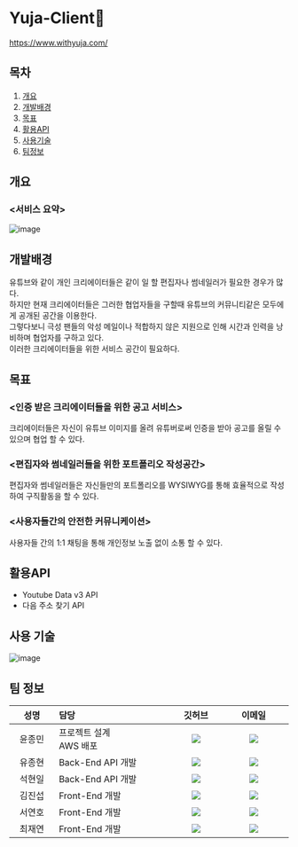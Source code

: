 # Yuja-Client🍋
https://www.withyuja.com/
## 목차
1. [개요](#chapter1)
2. [개발배경](#chapter2)
3. [목표](#chapter3)
4. [활용API](#chapter4)
5. [사용기술](#chapter5)
6. [팀정보](#chapter6)

## 개요<a id="chapter1"></a>
### <서비스 요약>
![image](https://user-images.githubusercontent.com/77711322/128452187-8f5d74d4-dacd-401c-a782-1ee3a51fad91.png)
## 개발배경<a id="chapter2"></a>
유튜브와 같이 개인 크리에이터들은 같이 일 할 편집자나 썸네일러가 필요한 경우가 많다.<br>
하지만 현재 크리에이터들은 그러한 협업자들을 구할때 유튜브의 커뮤니티같은 모두에게 공개된 공간을 이용한다.<br>
그렇다보니 극성 팬들의 악성 메일이나 적합하지 않은 지원으로 인해 시간과 인력을 낭비하며 협업자를 구하고 있다.<br>
이러한 크리에이터들을 위한 서비스 공간이 필요하다.
## 목표<a id="chapter3"></a>
### <인증 받은 크리에이터들을 위한 공고 서비스>
크리에이터들은 자신이 유튜브 이미지를 올려 유튜버로써 인증을 받아 공고를 올릴 수 있으며 협업 할 수 있다.
### <편집자와 썸네일러들을 위한 포트폴리오 작성공간>
편집자와 썸네일러들은 자신들만의 포트폴리오를 WYSIWYG를 통해 효율적으로 작성하여 구직활동을 할 수 있다.
### <사용자들간의 안전한 커뮤니케이션>
사용자들 간의 1:1 채팅을 통해 개인정보 노출 없이 소통 할 수 있다.
## 활용API<a id="chapter4"></a>
- Youtube Data v3 API
- 다음 주소 찾기 API

## 사용 기술<a id="chapter5"></a>
![image](https://user-images.githubusercontent.com/77711322/128451055-1658b4fc-b3b6-40ed-b4e8-830b93a61195.png)

## 팀 정보<a id="chapter6"></a>
<table width="788">
<thead>
<tr>
<th width="100" align="center">성명</th>
<th width="150" align="left">담당</th>
<th width="100" align="center">깃허브</th>
<th width="175" align="center">이메일</th>
</tr> 
</thead>
<tbody>

<tr>
<td width="100" align="center">윤종민</td>
<td width="300">프로젝트 설계<br>AWS 배포</td>
<td width="100" align="center">
	<a href="https://github.com/jongmin4943">
		<img src="http://img.shields.io/badge/jongmin4943-655ced?style=social&logo=github"/>
	</a>
</td>
<td width="175" align="center">
	<a href="mailto:jongmin4943@gmail.com"><img src="https://img.shields.io/static/v1?label=&message=jongmin4943@gmail.com&color=green&style=flat-square&logo=gmail"></a>
	</td>
</tr>

<tr>
<td width="100" align="center">유종현</td>
<td width="300">Back-End API 개발</td>
<td width="100" align="center">
	<a href="https://github.com/jyoo0323">
		<img src="http://img.shields.io/badge/jyoo0323-655ced?style=social&logo=github"/>
	</a>
</td>
<td width="175" align="center">
	<a href="mailto:jonghyun.yoo0323@gmail.com"><img src="https://img.shields.io/static/v1?label=&message=jonghyun.yoo0323@gmail.com&color=green&style=flat-square&logo=gmail"></a>
	</td>
</tr>

<tr>
<td width="100" align="center">석현일</td>
<td width="300">Back-End API 개발</td>
<td width="100" align="center">
	<a href="https://github.com/johney-suk">
		<img src="http://img.shields.io/badge/johney-suk-655ced?style=social&logo=github"/>
	</a>
</td>
<td width="175" align="center">
	<a href="mailto:sukhyunil19@gmail.com"><img src="https://img.shields.io/static/v1?label=&message=sukhyunil19@gmail.com&color=green&style=flat-square&logo=gmail"></a>
	</td>
</tr>

<tr>
<td width="100" align="center">김진섭</td>
<td width="300">Front-End 개발</td>
<td width="100" align="center">
	<a href="https://github.com/Jinseobex">
		<img src="http://img.shields.io/badge/Jinseobex-655ced?style=social&logo=github"/>
	</a>
</td>
<td width="175" align="center">
	<a href="mailto:wiswis3434@gmail.com"><img src="https://img.shields.io/static/v1?label=&message=wiswis3434@gmail.com&color=green&style=flat-square&logo=gmail"></a>
	</td>
</tr>
  
<tr>
<td width="100" align="center">서연호</td>
<td width="300">Front-End 개발</td>
<td width="100" align="center">
	<a href="https://github.com/kiteho8962">
		<img src="http://img.shields.io/badge/kiteho8962-655ced?style=social&logo=github"/>
	</a>
</td>
<td width="175" align="center">
	<a href="mailto:kiteho8962@gmail.com"><img src="https://img.shields.io/static/v1?label=&message=kiteho8962@gmail.com&color=green&style=flat-square&logo=gmail"></a>
	</td>
</tr>

<tr>
<td width="100" align="center">최재연</td>
<td width="300">Front-End 개발</td>
<td width="100" align="center">
	<a href="https://github.com/ChoiJaeYeon">
		<img src="http://img.shields.io/badge/ChoiJaeYeon-655ced?style=social&logo=github"/>
	</a>
</td>
<td width="175" align="center">
	<a href="mailto:jaey1229@gmail.com"><img src="https://img.shields.io/static/v1?label=&message=jaey1229@gmail.com&color=green&style=flat-square&logo=gmail"></a>
	</td>
</tr>


</tbody>
</table>
